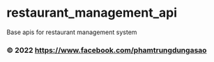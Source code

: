 # restaurant_management_api
Base apis for restaurant management system

### © 2022 https://www.facebook.com/phamtrungdungasao

